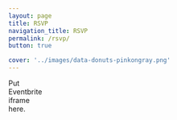 ```yaml
---
layout: page
title: RSVP
navigation_title: RSVP
permalink: /rsvp/
button: true

cover: '../images/data-donuts-pinkongray.png'
---
```


Put <br />
Eventbrite <br />
iframe <br />
here. <br />